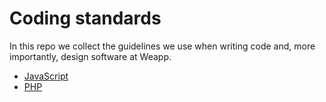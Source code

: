 # Coding standards

In this repo we collect the guidelines we use when
writing code and, more importantly, design software
at Weapp.

* [JavaScript](https://github.com/weappdev/coding-standards/blob/master/javascript.md)
* [PHP](https://github.com/weappdev/coding-standards/blob/master/php.md)